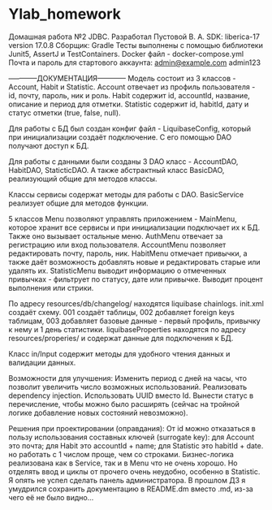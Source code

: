 # Ylab_homework
Домашная работа №2 JDBC.
Разработал Пустовой В. А.
SDK: liberica-17 version 17.0.8
Сборщик: Gradle
Тесты выполнены с помощью библиотеки Junit5, AssertJ и TestContainers.
Docker файл - docker-compose.yml 
Почта и пароль для стартового аккаунта:
admin@example.com
admin123

––––––––ДОКУМЕНТАЦИЯ––––––––
Модель состоит из 3 классов - Account, Habit и Statistic.
Account отвечает из профиль пользователя - id, почту, пароль, ник и роль.
Habit содержит id, accountId, название, описание и период для отметки.
Statistic содержит id, habitId, дату и статус отметки (true, false, null).

Для работы с БД был создан конфиг файл - LiquibaseConfig, который при инициализации создаёт подключение. 
С его помощью DAO получают доступ к БД.

Для работы с данными были созданы 3 DAO класс - AccountDAO, HabitDAO, StaticticDAO. А также абстрактный класс BasicDAO, реализующий общие для методов классы.

Классы сервисы содержат методы для работы с DAO. BasicService реализует общие для методов функции.

5 классов Menu позволяют управлять приложением - MainMenu, которое хранит все сервисы и при инициализации подключает их к БД. Также оно вызывает остальные меню.
AuthMenu отвечает за регистрацию или вход пользователя. 
AccountMenu позволяет редактировать почту, пароль, ник.
HabitMenu отмечает привычки, а также даёт возможность добавлять новые и редактировать старые или удалять их.
StatisticMenu выводит информацию о отмеченных привычках - фильтрует по статусу, дате или привычке. Выводит процент выполнения или стрики.

По адресу resources/db/changelog/ находятся liquibase chainlogs.
init.xml создаёт схему.
001 создаёт таблицы, 002 добавляет foreign keys таблицам, 003 добавляет базовые данные - первый профиль, привычку к нему и 1 день статистики.
liquibaseProperties находятся по адресу resources/properies/ и содержат данные для подключения к БД.

Класс in/Input содержит методы для удобного чтения данных и валидации данных.

Возможности для улучшения:
 Изменить период с дней на часы, что позволит увеличить число возможных использований.
 Реализовать dependency injection.
 Использовать UUID вместо Id.
 Вынести статус в перечисление, чтобы можно было расширять (сейчас на тройной логике добавление новых состояний невозможно).

Решения при проектировании (оправдания):
От id можно отказаться в пользу использования составных ключей (surrogate key):
для Account это почта;
для Habit это accountId + name;
для Statistic это habitId + date.
но работать с 1 числом проще, чем со строками.
Бизнес-логика реализована как в Service, так и в Menu что не очень хорошо. Но отделять ввод и циклы от прочего очень неудобно, особенно в Statistic.
Я опять не успел сделать панель администратора.
В прошлом ДЗ я умудрился сохранить документацию в README.dm вместо .md, из-за чего её не было видно...
